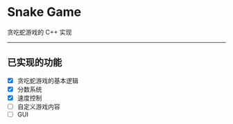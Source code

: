 # Snake Game

贪吃蛇游戏的 C++ 实现

---

## 已实现的功能

- [x] 贪吃蛇游戏的基本逻辑
- [x] 分数系统
- [x] 速度控制
- [ ] 自定义游戏内容
- [ ] GUI
